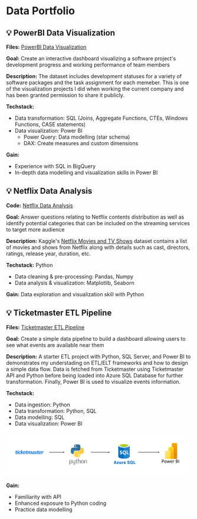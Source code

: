# Data Portfolio

## ‎💡 PowerBI Data Visualization
**Files:** [PowerBI Data Visualization](https://github.com/mk-duong/data-porfolio/tree/main/PowerBI%20Data%20Visualization)

**Goal:** Create an interactive dashboard visualizing a software project's development progress and working performance of team members

**Description:** The dataset includes development statuses for a variety of software packages and the task assignment for each memeber. This is one of the visualization projects I did when working the current company and has been granted permission to share it publicly.

**Techstack:** 
- Data transformation: SQL (Joins, Aggregate Functions, CTEs, Windows Functions, CASE statements)
- Data visualization: Power BI
  - Power Query: Data modelling (star schema)
  - DAX: Create measures and custom dimensions

**Gain:** 
- Experience with SQL in BigQuery
- In-depth data modelling and visualization skills in Power BI

  
## ‎💡 Netflix Data Analysis
**Code:** [Netflix Data Analysis](https://github.com/mk-duong/data-porfolio/blob/main/Netflix%20Data%20Analysis/netflix_data_analysis.ipynb)

**Goal:** Answer questions relating to Netflix contents distribution as well as identify potential categories that can be included on the streaming services to target more audience

**Description:** Kaggle's [Netflix Movies and TV Shows](https://www.kaggle.com/datasets/shivamb/netflix-shows) dataset contains a list of movies and shows from Netflix along with details such as cast, directors, ratings, release year, duration, etc.

**Techstack:** Python
- Data cleaning & pre-processing: Pandas, Numpy
- Data analysis & visualization: Matplotlib, Seaborn

**Gain:** Data exploration and visualization skill with Python

## ‎💡 Ticketmaster ETL Pipeline
**Files:** [Ticketmaster ETL Pipeline](https://github.com/mk-duong/data-porfolio/tree/main/Ticketmaster%20ETL%20Pipeline)

**Goal:** Create a simple data pipeline to build a dashboard allowing users to see what events are available near them

**Description:** A starter ETL project with Python, SQL Server, and Power BI to demonstrates my understading on ETL/ELT frameworks and how to design a simple data flow. Data is fetched from Ticketmaster using Ticketmaster API and Python before being loaded into Azure SQL Database for further transformation. Finally, Power BI is used to visualize events information.

**Techstack:** 
- Data ingestion: Python
- Data transformation: Python, SQL
- Data modelling: SQL
- Data visualization: Power BI

![data_pipeline](https://github.com/mk-duong/data-porfolio/blob/main/Ticketmaster%20ETL%20Pipeline/images/pipeline.png)

**Gain:**
- Familiarity with API
- Enhanced exposure to Python coding
- Practice data modelling
